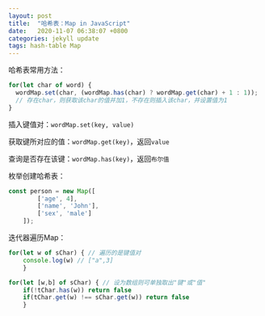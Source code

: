 ```yaml
---
layout: post
title:  "哈希表：Map in JavaScript"
date:   2020-11-07 06:38:07 +0800
categories: jekyll update
tags: hash-table Map
---
```



哈希表常用方法：  


```javascript
for(let char of word) {
  wordMap.set(char, (wordMap.has(char) ? wordMap.get(char) + 1 : 1));
  // 存在char，则获取该char的值并加1，不存在则插入该char，并设置值为1
}
```

插入键值对：`wordMap.set(key, value)`

获取键所对应的值：`wordMap.get(key)`，返回`value`

查询是否存在该键：`wordMap.has(key)`，返回`布尔值`

枚举创建哈希表：

```javascript
const person = new Map([
        ['age', 4],
        ['name', 'John'],
        ['sex', 'male']
    ]);
```
迭代器遍历Map：

```javascript
for(let w of sChar) { // 遍历的是键值对
    console.log(w) // ["a",3]
    }

for(let [w,b] of sChar) { // 设为数组则可单独取出"键"或"值"
    if(!tChar.has(w)) return false
    if(tChar.get(w) !== sChar.get(w)) return false
    }
```
